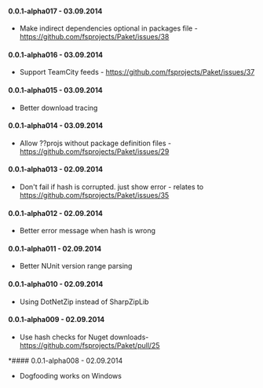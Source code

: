 #### 0.0.1-alpha017 - 03.09.2014
* Make indirect dependencies optional in packages file - https://github.com/fsprojects/Paket/issues/38

#### 0.0.1-alpha016 - 03.09.2014
* Support TeamCity feeds - https://github.com/fsprojects/Paket/issues/37

#### 0.0.1-alpha015 - 03.09.2014
* Better download tracing

#### 0.0.1-alpha014 - 03.09.2014
* Allow ??projs without package definition files - https://github.com/fsprojects/Paket/issues/29

#### 0.0.1-alpha013 - 02.09.2014
* Don't fail if hash is corrupted. just show error - relates to https://github.com/fsprojects/Paket/issues/35

#### 0.0.1-alpha012 - 02.09.2014
* Better error message when hash is wrong

#### 0.0.1-alpha011 - 02.09.2014
* Better NUnit version range parsing

#### 0.0.1-alpha010 - 02.09.2014
* Using DotNetZip instead of SharpZipLib

#### 0.0.1-alpha009 - 02.09.2014
* Use hash checks for Nuget downloads- https://github.com/fsprojects/Paket/pull/25

*#### 0.0.1-alpha008 - 02.09.2014
* Dogfooding works on Windows
